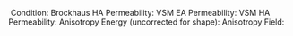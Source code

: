  Condition: 
Brockhaus HA Permeability: 
VSM EA Permeability:
VSM HA Permeability: 
Anisotropy Energy (uncorrected for shape): 
Anisotropy Field: 